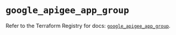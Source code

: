 # `google_apigee_app_group`

Refer to the Terraform Registry for docs: [`google_apigee_app_group`](https://registry.terraform.io/providers/hashicorp/google/6.37.0/docs/resources/apigee_app_group).
